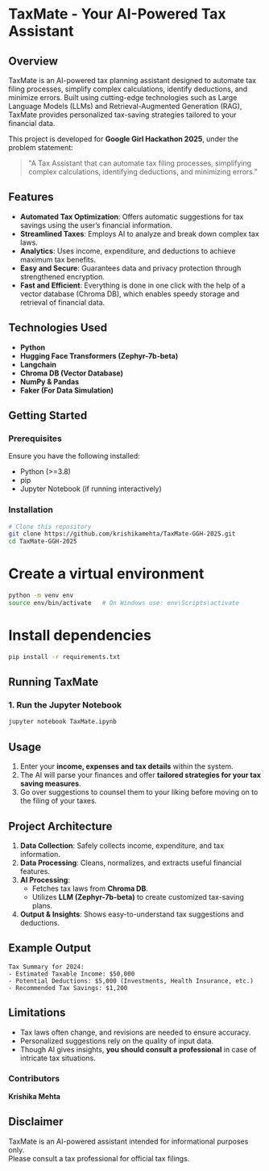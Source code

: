 # TaxMate - Your AI-Powered Tax Assistant

## Overview

TaxMate is an AI-powered tax planning assistant designed to automate tax filing processes, simplify complex calculations, identify deductions, and minimize errors. Built using cutting-edge technologies such as Large Language Models (LLMs) and Retrieval-Augmented Generation (RAG), TaxMate provides personalized tax-saving strategies tailored to your financial data.

This project is developed for **Google Girl Hackathon 2025**, under the problem statement:

> "A Tax Assistant that can automate tax filing processes, simplifying complex calculations, identifying deductions, and minimizing errors."

## Features

- **Automated Tax Optimization**: Offers automatic suggestions for tax savings using the user’s financial information.
- **Streamlined Taxes**: Employs AI to analyze and break down complex tax laws.
- **Analytics**: Uses income, expenditure, and deductions to achieve maximum tax benefits.
- **Easy and Secure**:  Guarantees data and privacy protection through strengthened encryption.
- **Fast and Efficient**: Everything is done in one click with the help of a vector database (Chroma DB), which enables speedy storage and retrieval of financial data.

## Technologies Used

- **Python**
- **Hugging Face Transformers (Zephyr-7b-beta)**
- **Langchain**
- **Chroma DB (Vector Database)**
- **NumPy & Pandas**
- **Faker (For Data Simulation)**

## Getting Started

### Prerequisites

Ensure you have the following installed:

- Python (>=3.8)
- pip
- Jupyter Notebook (if running interactively)

### Installation

```sh
# Clone this repository
git clone https://github.com/krishikamehta/TaxMate-GGH-2025.git
cd TaxMate-GGH-2025
```

# Create a virtual environment
```sh
python -m venv env
source env/bin/activate   # On Windows use: env\Scripts\activate
```

# Install dependencies
```sh
pip install -r requirements.txt
```

## Running TaxMate

### 1. Run the Jupyter Notebook

```sh
jupyter notebook TaxMate.ipynb
```

## Usage

1. Enter your **income, expenses and tax details** within the system.
2. The AI will parse your finances and offer **tailored strategies for your tax saving measures**.
3. Go over suggestions to counsel them to your liking before moving on to the filing of your taxes.

## Project Architecture

1. **Data Collection**: Safely collects income, expenditure, and tax information.
2. **Data Processing**: Cleans, normalizes, and extracts useful financial features.
3. **AI Processing**:
   - Fetches tax laws from **Chroma DB**.
   - Utilizes **LLM (Zephyr-7b-beta)** to create customized tax-saving plans.
4. **Output & Insights**: Shows easy-to-understand tax suggestions and deductions.

## Example Output

```plaintext
Tax Summary for 2024:
- Estimated Taxable Income: $50,000
- Potential Deductions: $5,000 (Investments, Health Insurance, etc.)
- Recommended Tax Savings: $1,200
```

## Limitations

- Tax laws often change, and revisions are needed to ensure accuracy.
- Personalized suggestions rely on the quality of input data.
- Though AI gives insights, **you should consult a professional** in case of intricate tax situations.

### Contributors

**Krishika Mehta**

## Disclaimer

TaxMate is an AI-powered assistant intended for informational purposes only.  
Please consult a tax professional for official tax filings.


